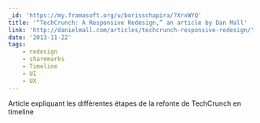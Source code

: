 ```yaml
---
_id: 'https://my.framasoft.org/u/borisschapira/?XrxWYQ'
title: '“TechCrunch: A Responsive Redesign,” an article by Dan Mall'
link: 'http://danielmall.com/articles/techcrunch-responsive-redesign/'
date: '2013-11-22'
tags:
    - redesign
    - sharemarks
    - Timeline
    - UI
    - UX
---
```


<div class="markdown"><p>Article expliquant les différentes étapes de la refonte de TechCrunch en timeline
</p></div>

